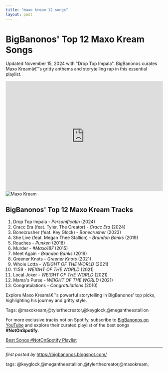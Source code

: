 ```yaml
---
title: "maxo kream 12 songs"
layout: post
---
```

<div class="blog-post"> <h1>BigBanonos' Top 12 Maxo Kream Songs</h1> <p>Updated November 15, 2024 with "Drop Top Impala". BigBanonos curates Maxo Kreamâ€™s gritty anthems and storytelling rap in this essential playlist.</p> <div class="embed-code"> <iframe src="https://open.spotify.com/embed/playlist/2cAPqNZtP3eyK6CQI1IlSi?utm_source=generator" width="100%" height="352" frameBorder="0" allowfullscreen="" allow="autoplay; clipboard-write; encrypted-media; fullscreen; picture-in-picture" loading="lazy"></iframe> </div> <div class="image-container"> <img src="https://i.ytimg.com/vi/Krc3HGVvxsc/maxresdefault.jpg" alt="Maxo Kream"> </div> <h2>BigBanonos' Top 12 Maxo Kream Tracks</h2> <ol><li>Drop Top Impala - <em>Personificatin</em> (2024)</li> <li>Cracc Era (feat. Tyler, The Creator) - <em>Cracc Era</em> (2024)</li> <li>Bonecrusher (feat. Key Glock) - <em>Bonecrusher</em> (2023)</li> <li>She Live (feat. Megan Thee Stallion) - <em>Brandon Banks</em> (2019)</li> <li>Roaches - <em>Punken</em> (2018)</li> <li>Murder - <em>#Maxo187</em> (2015)</li> <li>Meet Again - <em>Brandon Banks</em> (2019)</li> <li>Greener Knots - <em>Greener Knots</em> (2021)</li> <li>Whole Lotta - <em>WEIGHT OF THE WORLD</em> (2021)</li> <li>11:59 - <em>WEIGHT OF THE WORLD</em> (2021)</li> <li>Local Joker - <em>WEIGHT OF THE WORLD</em> (2021)</li> <li>Mama's Purse - <em>WEIGHT OF THE WORLD</em> (2021)</li> <li>Congratulations - <em>Congratulations</em> (2010)</li> </ol> <p>Explore Maxo Kreamâ€™s powerful storytelling in BigBanonos' top picks, highlighting his journey and gritty style.</p> <div class="tags"> Tags: @maxokream,@tylerthecreator,@keyglock,@megantheestallion </div>
</div>


<!--Subscribe and Playlist Links-->
<div>
    <p>For more exclusive tracks not on Spotify, subscribe to <a href="https://www.youtube.com/@BigBanonos" target="_blank">BigBanonos on YouTube</a> and explore their curated playlist of the best songs <strong>#NotOnSpotify</strong>.</p>
    <p><a href="https://www.youtube.com/playlist?list=PLtuNtuTatqI0kFahUCbtbfenC_ET5O_tr" target="_blank">Best Songs #NotOnSpotify Playlist<br /></a></p></div>

<hr />

<p><em>first posted by</em> <a href="https://bigbanonos.blogspot.com/" rel="noopener" target="_new">https://bigbanonos.blogspot.com/</a></p>

<p>tags: @keyglock,@megantheestallion,@tylerthecreator,@maxokream,</p>
